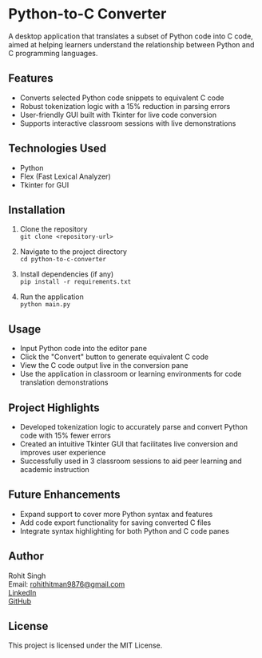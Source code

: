# Python-to-C Converter

A desktop application that translates a subset of Python code into C code, aimed at helping learners understand the relationship between Python and C programming languages.

## Features

- Converts selected Python code snippets to equivalent C code
- Robust tokenization logic with a 15% reduction in parsing errors
- User-friendly GUI built with Tkinter for live code conversion
- Supports interactive classroom sessions with live demonstrations

## Technologies Used

- Python
- Flex (Fast Lexical Analyzer)
- Tkinter for GUI

## Installation

1. Clone the repository  
   `git clone <repository-url>`

2. Navigate to the project directory  
   `cd python-to-c-converter`

3. Install dependencies (if any)  
   `pip install -r requirements.txt`

4. Run the application  
   `python main.py`

## Usage

- Input Python code into the editor pane
- Click the "Convert" button to generate equivalent C code
- View the C code output live in the conversion pane
- Use the application in classroom or learning environments for code translation demonstrations

## Project Highlights

- Developed tokenization logic to accurately parse and convert Python code with 15% fewer errors
- Created an intuitive Tkinter GUI that facilitates live conversion and improves user experience
- Successfully used in 3 classroom sessions to aid peer learning and academic instruction

## Future Enhancements

- Expand support to cover more Python syntax and features
- Add code export functionality for saving converted C files
- Integrate syntax highlighting for both Python and C code panes

## Author

Rohit Singh  
Email: rohithitman9876@gmail.com  
[LinkedIn](https://www.linkedin.com/in/rohit-singh-27b77b263/)  
[GitHub](https://github.com/ROHITSINGHB)  

## License

This project is licensed under the MIT License.

